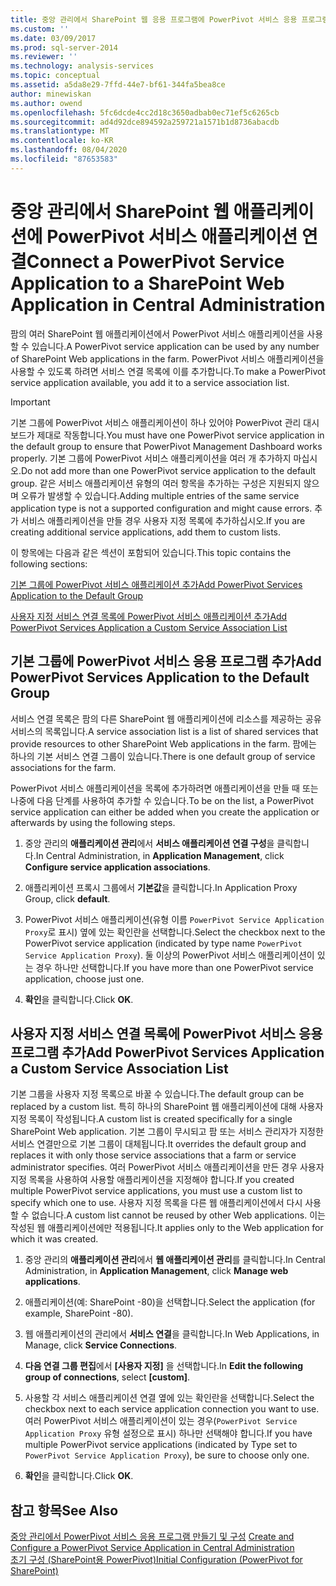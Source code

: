 ```yaml
---
title: 중앙 관리에서 SharePoint 웹 응용 프로그램에 PowerPivot 서비스 응용 프로그램 연결 | Microsoft Docs
ms.custom: ''
ms.date: 03/09/2017
ms.prod: sql-server-2014
ms.reviewer: ''
ms.technology: analysis-services
ms.topic: conceptual
ms.assetid: a5da8e29-7ffd-44e7-bf61-344fa5bea8ce
author: minewiskan
ms.author: owend
ms.openlocfilehash: 5fc6dcde4cc2d18c3650adbab0ec71ef5c6265cb
ms.sourcegitcommit: ad4d92dce894592a259721a1571b1d8736abacdb
ms.translationtype: MT
ms.contentlocale: ko-KR
ms.lasthandoff: 08/04/2020
ms.locfileid: "87653583"
---
```

# <a name="connect-a-powerpivot-service-application-to-a-sharepoint-web-application-in-central-administration"></a><span data-ttu-id="82338-102">중앙 관리에서 SharePoint 웹 애플리케이션에 PowerPivot 서비스 애플리케이션 연결</span><span class="sxs-lookup"><span data-stu-id="82338-102">Connect a PowerPivot Service Application to a SharePoint Web Application in Central Administration</span></span>
  <span data-ttu-id="82338-103">팜의 여러 SharePoint 웹 애플리케이션에서 PowerPivot 서비스 애플리케이션을 사용할 수 있습니다.</span><span class="sxs-lookup"><span data-stu-id="82338-103">A PowerPivot service application can be used by any number of SharePoint Web applications in the farm.</span></span> <span data-ttu-id="82338-104">PowerPivot 서비스 애플리케이션을 사용할 수 있도록 하려면 서비스 연결 목록에 이를 추가합니다.</span><span class="sxs-lookup"><span data-stu-id="82338-104">To make a PowerPivot service application available, you add it to a service association list.</span></span>  
  
> [!IMPORTANT]  
>  <span data-ttu-id="82338-105">기본 그룹에 PowerPivot 서비스 애플리케이션이 하나 있어야 PowerPivot 관리 대시보드가 제대로 작동합니다.</span><span class="sxs-lookup"><span data-stu-id="82338-105">You must have one PowerPivot service application in the default group to ensure that PowerPivot Management Dashboard works properly.</span></span> <span data-ttu-id="82338-106">기본 그룹에 PowerPivot 서비스 애플리케이션을 여러 개 추가하지 마십시오.</span><span class="sxs-lookup"><span data-stu-id="82338-106">Do not add more than one PowerPivot service application to the default group.</span></span> <span data-ttu-id="82338-107">같은 서비스 애플리케이션 유형의 여러 항목을 추가하는 구성은 지원되지 않으며 오류가 발생할 수 있습니다.</span><span class="sxs-lookup"><span data-stu-id="82338-107">Adding multiple entries of the same service application type is not a supported configuration and might cause errors.</span></span> <span data-ttu-id="82338-108">추가 서비스 애플리케이션을 만들 경우 사용자 지정 목록에 추가하십시오.</span><span class="sxs-lookup"><span data-stu-id="82338-108">If you are creating additional service applications, add them to custom lists.</span></span>  
  
 <span data-ttu-id="82338-109">이 항목에는 다음과 같은 섹션이 포함되어 있습니다.</span><span class="sxs-lookup"><span data-stu-id="82338-109">This topic contains the following sections:</span></span>  
  
 [<span data-ttu-id="82338-110">기본 그룹에 PowerPivot 서비스 애플리케이션 추가</span><span class="sxs-lookup"><span data-stu-id="82338-110">Add PowerPivot Services Application to the Default Group</span></span>](#default)  
  
 [<span data-ttu-id="82338-111">사용자 지정 서비스 연결 목록에 PowerPivot 서비스 애플리케이션 추가</span><span class="sxs-lookup"><span data-stu-id="82338-111">Add PowerPivot Services Application a Custom Service Association List</span></span>](#custom)  
  
##  <a name="add-powerpivot-services-application-to-the-default-group"></a><a name="default"></a><span data-ttu-id="82338-112">기본 그룹에 PowerPivot 서비스 응용 프로그램 추가</span><span class="sxs-lookup"><span data-stu-id="82338-112">Add PowerPivot Services Application to the Default Group</span></span>  
 <span data-ttu-id="82338-113">서비스 연결 목록은 팜의 다른 SharePoint 웹 애플리케이션에 리소스를 제공하는 공유 서비스의 목록입니다.</span><span class="sxs-lookup"><span data-stu-id="82338-113">A service association list is a list of shared services that provide resources to other SharePoint Web applications in the farm.</span></span> <span data-ttu-id="82338-114">팜에는 하나의 기본 서비스 연결 그룹이 있습니다.</span><span class="sxs-lookup"><span data-stu-id="82338-114">There is one default group of service associations for the farm.</span></span>  
  
 <span data-ttu-id="82338-115">PowerPivot 서비스 애플리케이션을 목록에 추가하려면 애플리케이션을 만들 때 또는 나중에 다음 단계를 사용하여 추가할 수 있습니다.</span><span class="sxs-lookup"><span data-stu-id="82338-115">To be on the list, a PowerPivot service application can either be added when you create the application or afterwards by using the following steps.</span></span>  
  
1.  <span data-ttu-id="82338-116">중앙 관리의 **애플리케이션 관리**에서 **서비스 애플리케이션 연결 구성**을 클릭합니다.</span><span class="sxs-lookup"><span data-stu-id="82338-116">In Central Administration, in **Application Management**, click **Configure service application associations**.</span></span>  
  
2.  <span data-ttu-id="82338-117">애플리케이션 프록시 그룹에서 **기본값**을 클릭합니다.</span><span class="sxs-lookup"><span data-stu-id="82338-117">In Application Proxy Group, click **default**.</span></span>  
  
3.  <span data-ttu-id="82338-118">PowerPivot 서비스 애플리케이션(유형 이름 `PowerPivot Service Application Proxy`로 표시) 옆에 있는 확인란을 선택합니다.</span><span class="sxs-lookup"><span data-stu-id="82338-118">Select the checkbox next to the PowerPivot service application (indicated by type name `PowerPivot Service Application Proxy`).</span></span> <span data-ttu-id="82338-119">둘 이상의 PowerPivot 서비스 애플리케이션이 있는 경우 하나만 선택합니다.</span><span class="sxs-lookup"><span data-stu-id="82338-119">If you have more than one PowerPivot service application, choose just one.</span></span>  
  
4.  <span data-ttu-id="82338-120">**확인**을 클릭합니다.</span><span class="sxs-lookup"><span data-stu-id="82338-120">Click **OK**.</span></span>  
  
##  <a name="add-powerpivot-services-application-a-custom-service-association-list"></a><a name="custom"></a><span data-ttu-id="82338-121">사용자 지정 서비스 연결 목록에 PowerPivot 서비스 응용 프로그램 추가</span><span class="sxs-lookup"><span data-stu-id="82338-121">Add PowerPivot Services Application a Custom Service Association List</span></span>  
 <span data-ttu-id="82338-122">기본 그룹을 사용자 지정 목록으로 바꿀 수 있습니다.</span><span class="sxs-lookup"><span data-stu-id="82338-122">The default group can be replaced by a custom list.</span></span> <span data-ttu-id="82338-123">특히 하나의 SharePoint 웹 애플리케이션에 대해 사용자 지정 목록이 작성됩니다.</span><span class="sxs-lookup"><span data-stu-id="82338-123">A custom list is created specifically for a single SharePoint Web application.</span></span> <span data-ttu-id="82338-124">기본 그룹이 무시되고 팜 또는 서비스 관리자가 지정한 서비스 연결만으로 기본 그룹이 대체됩니다.</span><span class="sxs-lookup"><span data-stu-id="82338-124">It overrides the default group and replaces it with only those service associations that a farm or service administrator specifies.</span></span> <span data-ttu-id="82338-125">여러 PowerPivot 서비스 애플리케이션을 만든 경우 사용자 지정 목록을 사용하여 사용할 애플리케이션을 지정해야 합니다.</span><span class="sxs-lookup"><span data-stu-id="82338-125">If you created multiple PowerPivot service applications, you must use a custom list to specify which one to use.</span></span> <span data-ttu-id="82338-126">사용자 지정 목록을 다른 웹 애플리케이션에서 다시 사용할 수 없습니다.</span><span class="sxs-lookup"><span data-stu-id="82338-126">A custom list cannot be reused by other Web applications.</span></span> <span data-ttu-id="82338-127">이는 작성된 웹 애플리케이션에만 적용됩니다.</span><span class="sxs-lookup"><span data-stu-id="82338-127">It applies only to the Web application for which it was created.</span></span>  
  
1.  <span data-ttu-id="82338-128">중앙 관리의 **애플리케이션 관리**에서 **웹 애플리케이션 관리**를 클릭합니다.</span><span class="sxs-lookup"><span data-stu-id="82338-128">In Central Administration, in **Application Management**, click **Manage web applications**.</span></span>  
  
2.  <span data-ttu-id="82338-129">애플리케이션(예: SharePoint -80)을 선택합니다.</span><span class="sxs-lookup"><span data-stu-id="82338-129">Select the application (for example, SharePoint -80).</span></span>  
  
3.  <span data-ttu-id="82338-130">웹 애플리케이션의 관리에서 **서비스 연결**을 클릭합니다.</span><span class="sxs-lookup"><span data-stu-id="82338-130">In Web Applications, in Manage, click **Service Connections**.</span></span>  
  
4.  <span data-ttu-id="82338-131">**다음 연결 그룹 편집**에서 **[사용자 지정]** 을 선택합니다.</span><span class="sxs-lookup"><span data-stu-id="82338-131">In **Edit the following group of connections**, select **[custom]**.</span></span>  
  
5.  <span data-ttu-id="82338-132">사용할 각 서비스 애플리케이션 연결 옆에 있는 확인란을 선택합니다.</span><span class="sxs-lookup"><span data-stu-id="82338-132">Select the checkbox next to each service application connection you want to use.</span></span> <span data-ttu-id="82338-133">여러 PowerPivot 서비스 애플리케이션이 있는 경우(`PowerPivot Service Application Proxy` 유형 설정으로 표시) 하나만 선택해야 합니다.</span><span class="sxs-lookup"><span data-stu-id="82338-133">If you have multiple PowerPivot service applications (indicated by Type set to `PowerPivot Service Application Proxy`), be sure to choose only one.</span></span>  
  
6.  <span data-ttu-id="82338-134">**확인**을 클릭합니다.</span><span class="sxs-lookup"><span data-stu-id="82338-134">Click **OK**.</span></span>  
  
## <a name="see-also"></a><span data-ttu-id="82338-135">참고 항목</span><span class="sxs-lookup"><span data-stu-id="82338-135">See Also</span></span>  
 <span data-ttu-id="82338-136">[중앙 관리에서 PowerPivot 서비스 응용 프로그램 만들기 및 구성](create-and-configure-power-pivot-service-application-in-ca.md) </span><span class="sxs-lookup"><span data-stu-id="82338-136">[Create and Configure a PowerPivot Service Application in Central Administration](create-and-configure-power-pivot-service-application-in-ca.md) </span></span>  
 [<span data-ttu-id="82338-137">초기 구성 &#40;SharePoint용 PowerPivot&#41;</span><span class="sxs-lookup"><span data-stu-id="82338-137">Initial Configuration &#40;PowerPivot for SharePoint&#41;</span></span>](../../sql-server/install/initial-configuration-powerpivot-for-sharepoint.md)  
  
  
